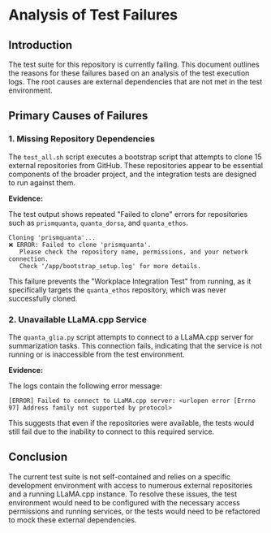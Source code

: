 # Analysis of Test Failures

## Introduction

The test suite for this repository is currently failing. This document outlines the reasons for these failures based on an analysis of the test execution logs. The root causes are external dependencies that are not met in the test environment.

## Primary Causes of Failures

### 1. Missing Repository Dependencies

The `test_all.sh` script executes a bootstrap script that attempts to clone 15 external repositories from GitHub. These repositories appear to be essential components of the broader project, and the integration tests are designed to run against them.

**Evidence:**

The test output shows repeated "Failed to clone" errors for repositories such as `prismquanta`, `quanta_dorsa`, and `quanta_ethos`.

```
Cloning 'prismquanta'...
❌ ERROR: Failed to clone 'prismquanta'.
   Please check the repository name, permissions, and your network connection.
   Check '/app/bootstrap_setup.log' for more details.
```

This failure prevents the "Workplace Integration Test" from running, as it specifically targets the `quanta_ethos` repository, which was never successfully cloned.

### 2. Unavailable LLaMA.cpp Service

The `quanta_glia.py` script attempts to connect to a LLaMA.cpp server for summarization tasks. This connection fails, indicating that the service is not running or is inaccessible from the test environment.

**Evidence:**

The logs contain the following error message:

```
[ERROR] Failed to connect to LLaMA.cpp server: <urlopen error [Errno 97] Address family not supported by protocol>
```

This suggests that even if the repositories were available, the tests would still fail due to the inability to connect to this required service.

## Conclusion

The current test suite is not self-contained and relies on a specific development environment with access to numerous external repositories and a running LLaMA.cpp instance. To resolve these issues, the test environment would need to be configured with the necessary access permissions and running services, or the tests would need to be refactored to mock these external dependencies.

